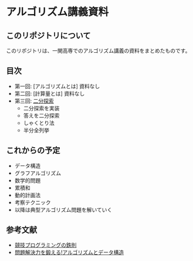 # アルゴリズム講義資料

## このリポジトリについて

このリポジトリは、一関高専でのアルゴリズム講義の資料をまとめたものです。

## 目次

- 第一回: [アルゴリズムとは] 資料なし
- 第二回: [計算量とは] 資料なし
- 第三回: [二分探索](./docs/1.二分探索.md)
  - 二分探索を実装
  - 答えを二分探索
  - しゃくとり法
  - 半分全列挙

##  これからの予定

- データ構造
- グラフアルゴリズム
- 数学的問題
- 累積和
- 動的計画法
- 考察テクニック
- 以降は典型アルゴリズム問題を解いていく

## 参考文献

- [競技プログラミングの鉄則](https://amzn.asia/d/fsYlcWN)
- [問題解決力を鍛える!アルゴリズムとデータ構造](https://www.amazon.co.jp/dp/4065128447)
